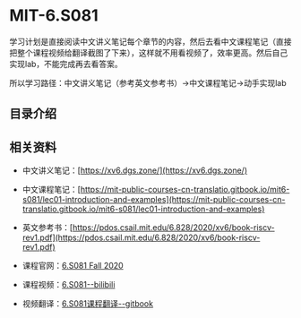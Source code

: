 # MIT-6.S081
学习计划是直接阅读中文讲义笔记每个章节的内容，然后去看中文课程笔记（直接把整个课程视频给翻译截图了下来），这样就不用看视频了，效率更高。然后自己实现lab，不能完成再去看答案。

所以学习路径：中文讲义笔记（参考英文参考书）->中文课程笔记->动手实现lab
## 目录介绍

## 相关资料

- 中文讲义笔记：[https://xv6.dgs.zone/](https://xv6.dgs.zone/)

- 中文课程笔记：[https://mit-public-courses-cn-translatio.gitbook.io/mit6-s081/lec01-introduction-and-examples](https://mit-public-courses-cn-translatio.gitbook.io/mit6-s081/lec01-introduction-and-examples)

- 英文参考书：[https://pdos.csail.mit.edu/6.828/2020/xv6/book-riscv-rev1.pdf](https://pdos.csail.mit.edu/6.828/2020/xv6/book-riscv-rev1.pdf)

- 课程官网：[6.S081 Fall 2020](https://pdos.csail.mit.edu/6.828/2020/xv6.html)

- 课程视频：[6.S081--bilibili](https://www.bilibili.com/video/BV19k4y1C7kA?from=search&seid=5542820295808098475)
- 视频翻译：[6.S081课程翻译--gitbook](https://mit-public-courses-cn-translatio.gitbook.io/mit6-s081/)
